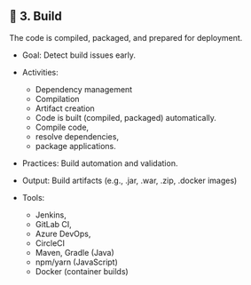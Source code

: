 ## 🔧 3. Build
The code is compiled, packaged, and prepared for deployment.

- Goal: Detect build issues early.

- Activities:
  - Dependency management
  - Compilation
  - Artifact creation
  - Code is built (compiled, packaged) automatically.
  - Compile code,
  - resolve dependencies,
  - package applications.

- Practices: Build automation and validation.

- Output: Build artifacts (e.g., .jar, .war, .zip, .docker images)

- Tools:
  - Jenkins,
  - GitLab CI,
  - Azure DevOps,
  - CircleCI
  - Maven, Gradle (Java)
  - npm/yarn (JavaScript)
  - Docker (container builds)


